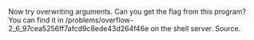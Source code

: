 Now try overwriting arguments. Can you get the flag from this program? You can find it in /problems/overflow-2_6_97cea5256ff7afcd9c8ede43d264f46e on the shell server. Source.


